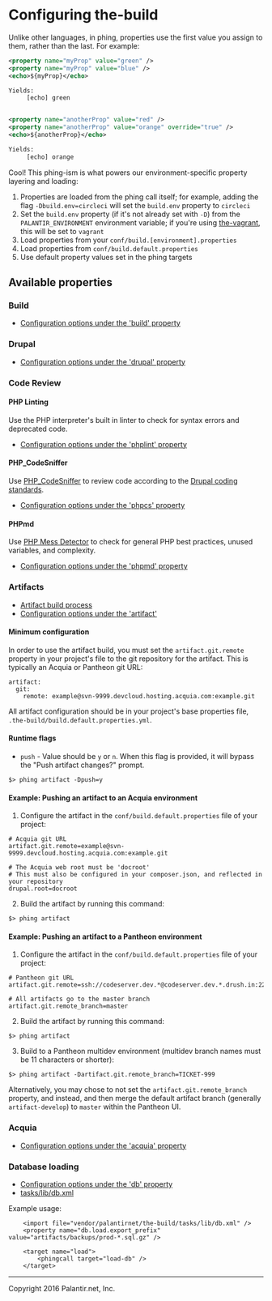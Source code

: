# Configuring the-build

Unlike other languages, in phing, properties use the first value you assign to them, rather than the last. For example:

```xml
<property name="myProp" value="green" />
<property name="myProp" value="blue" />
<echo>${myProp}</echo>

Yields:
     [echo] green


<property name="anotherProp" value="red" />
<property name="anotherProp" value="orange" override="true" />
<echo>${anotherProp}</echo>

Yields:
     [echo] orange
```

Cool! This phing-ism is what powers our environment-specific property layering and loading:

1. Properties are loaded from the phing call itself; for example, adding the flag `-Dbuild.env=circleci` will set the `build.env` property to `circleci`
1. Set the `build.env` property (if it's not already set with `-D`) from the `PALANTIR_ENVIRONMENT` environment variable; if you're using [the-vagrant](https://github.com/palantirnet/the-vagrant), this will be set to `vagrant`
1. Load properties from your `conf/build.[environment].properties`
1. Load properties from `conf/build.default.properties`
1. Use default property values set in the phing targets

## Available properties
### Build

* [Configuration options under the 'build' property](../defaults.properties.yml)

### Drupal

* [Configuration options under the 'drupal' property](../defaults.properties.yml)

### Code Review

#### PHP Linting

Use the PHP interpreter's built in linter to check for syntax errors and deprecated code.

* [Configuration options under the 'phplint' property](../defaults.properties.yml)

#### PHP_CodeSniffer

Use [PHP_CodeSniffer](https://github.com/squizlabs/PHP_CodeSniffer) to review code according to the [Drupal coding standards](https://www.drupal.org/docs/develop/standards).

* [Configuration options under the 'phpcs' property](../defaults.properties.yml)

#### PHPmd

Use [PHP Mess Detector](https://phpmd.org/) to check for general PHP best practices, unused variables, and complexity.

* [Configuration options under the 'phpmd' property](../defaults.properties.yml)

### Artifacts

* [Artifact build process](artifacts.md)
* [Configuration options under the 'artifact'](../defaults.properties.yml)

#### Minimum configuration

In order to use the artifact build, you must set the `artifact.git.remote` property in your project's  file to the git repository for the artifact. This is typically an Acquia or Pantheon git URL:

```
artifact:
  git:
    remote: example@svn-9999.devcloud.hosting.acquia.com:example.git
```

All artifact configuration should be in your project's base properties file, `.the-build/build.default.properties.yml`.

#### Runtime flags

* `push` - Value should be `y` or `n`. When this flag is provided, it will bypass the "Push artifact changes?" prompt.

```
$> phing artifact -Dpush=y
```

#### Example: Pushing an artifact to an Acquia environment

1. Configure the artifact in the `conf/build.default.properties` file of your project:

  ```
  # Acquia git URL
  artifact.git.remote=example@svn-9999.devcloud.hosting.acquia.com:example.git

  # The Acquia web root must be 'docroot'
  # This must also be configured in your composer.json, and reflected in your repository
  drupal.root=docroot
  ```
2. Build the artifact by running this command:

  ```
  $> phing artifact
  ```

#### Example: Pushing an artifact to a Pantheon environment

1. Configure the artifact in the `conf/build.default.properties` file of your project:

  ```
  # Pantheon git URL
  artifact.git.remote=ssh://codeserver.dev.*@codeserver.dev.*.drush.in:2222/~/repository.git

  # All artifacts go to the master branch
  artifact.git.remote_branch=master
  ```
2. Build the artifact by running this command:

  ```
  $> phing artifact
  ```
3. Build to a Pantheon multidev environment (multidev branch names must be 11 characters or shorter):

  ```
  $> phing artifact -Dartifact.git.remote_branch=TICKET-999
  ```

Alternatively, you may chose to not set the `artifact.git.remote_branch` property, and instead, and then merge the default artifact branch (generally `artifact-develop`) to `master` within the Pantheon UI.

### Acquia

* [Configuration options under the 'acquia' property](../defaults.properties.yml)

### Database loading

* [Configuration options under the 'db' property](../defaults.properties.yml)
* [tasks/lib/db.xml](../tasks/lib/db.xml)

Example usage:

```
    <import file="vendor/palantirnet/the-build/tasks/lib/db.xml" />
    <property name="db.load.export_prefix" value="artifacts/backups/prod-*.sql.gz" />

    <target name="load">
        <phingcall target="load-db" />
    </target>
```

----
Copyright 2016 Palantir.net, Inc.
